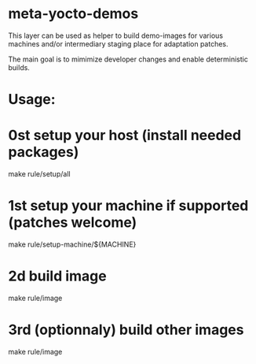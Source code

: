meta-yocto-demos
================

This layer can be used as helper to build demo-images for various machines 
and/or intermediary staging place for adaptation patches.

The main goal is to mimimize developer changes and enable deterministic builds.


Usage:
======

   # 0st setup your host (install needed packages)
   make rule/setup/all

   # 1st setup your machine if supported (patches welcome)
   make rule/setup-machine/${MACHINE}

   # 2d build image
   make rule/image

   # 3rd (optionnaly) build other images
   make rule/image

